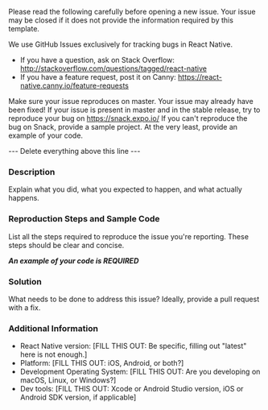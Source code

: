 Please read the following carefully before opening a new issue.
Your issue may be closed if it does not provide the information required by this template.

We use GitHub Issues exclusively for tracking bugs in React Native.

- If you have a question, ask on Stack Overflow: http://stackoverflow.com/questions/tagged/react-native
- If you have a feature request, post it on Canny: https://react-native.canny.io/feature-requests

Make sure your issue reproduces on master. Your issue may already have been fixed!
If your issue is present in master and in the stable release, try to reproduce your bug on https://snack.expo.io/
If you can't reproduce the bug on Snack, provide a sample project. 
At the very least, provide an example of your code.

--- Delete everything above this line ---

### Description

Explain what you did, what you expected to happen, and what actually happens.

### Reproduction Steps and Sample Code

List all the steps required to reproduce the issue you're reporting. These steps should be clear and concise.

  ***An example of your code is REQUIRED***


### Solution

What needs to be done to address this issue? Ideally, provide a pull request with a fix.

### Additional Information

* React Native version: [FILL THIS OUT: Be specific, filling out "latest" here is not enough.]
* Platform: [FILL THIS OUT: iOS, Android, or both?]
* Development Operating System: [FILL THIS OUT: Are you developing on macOS, Linux, or Windows?]
* Dev tools: [FILL THIS OUT: Xcode or Android Studio version, iOS or Android SDK version, if applicable]
